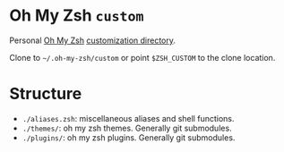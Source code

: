 # Oh My Zsh `custom`

Personal [Oh My Zsh](https://github.com/ohmyzsh/ohmyzsh) [customization directory](https://github.com/ohmyzsh/ohmyzsh/wiki/Customization).

Clone to `~/.oh-my-zsh/custom` or point `$ZSH_CUSTOM` to the clone location.

# Structure

* `./aliases.zsh`: miscellaneous aliases and shell functions.
* `./themes/`: oh my zsh themes. Generally git submodules.
* `./plugins/`: oh my zsh plugins. Generally git submodules.

